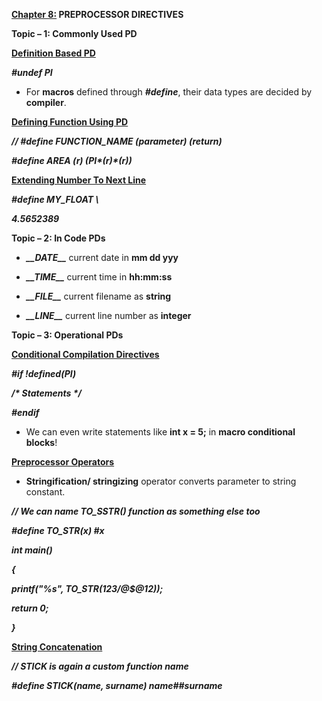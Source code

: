 **<u>Chapter 8:</u> PREPROCESSOR DIRECTIVES**

**Topic – 1: Commonly Used PD**

**<u>Definition Based PD</u>**

***\#undef PI***

- For **macros** defined through ***\#define***, their data types are
  decided by **compiler**.

**<u>Defining Function Using PD</u>**

***// \#define FUNCTION_NAME (parameter) (return)***

***\#define AREA (r) (PI\*(r)\*(r))***

**<u>Extending Number To Next Line</u>**

***\#define MY_FLOAT \\***

***4.5652389***

**Topic – 2: In Code PDs**

- ***\_\_DATE\_\_*** current date in **mm dd yyy**

- ***\_\_TIME\_\_*** current time in **hh:mm:ss**

- ***\_\_FILE\_\_*** current filename as **string**

- ***\_\_LINE\_\_*** current line number as **integer**

**Topic – 3: Operational PDs**

**<u>Conditional Compilation Directives</u>**

***\#if !defined(PI)***

***/\* Statements \*/***

***\#endif***

- We can even write statements like **int x = 5;** in **macro
  conditional blocks**!

**<u>Preprocessor Operators</u>**

- **Stringification/ stringizing** operator converts parameter to string
  constant.

***// We can name TO_SSTR() function as something else too***

***\#define TO_STR(x) \#x***

***int main()***

***{***

***printf("%s", TO_STR(123/@\$@12));***

***return 0;***

***}***

**<u>String Concatenation</u>**

***// STICK is again a custom function name***

***\#define STICK(name, surname) name##surname***
